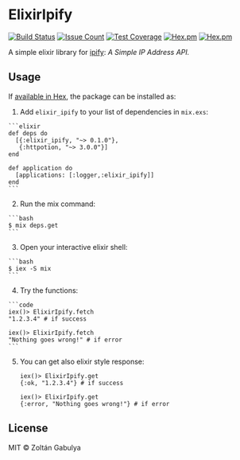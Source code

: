 # ElixirIpify

[![Build Status](https://travis-ci.org/gabulyaz/elixir-ipify.svg?branch=master)](https://travis-ci.org/gabulyaz/elixir-ipify)
[![Issue Count](https://codeclimate.com/github/gabulyaz/elixir-ipify/badges/issue_count.svg)](https://codeclimate.com/github/gabulyaz/elixir-ipify)
[![Test Coverage](https://codeclimate.com/github/gabulyaz/elixir-ipify/badges/coverage.svg)](https://codeclimate.com/github/gabulyaz/elixir-ipify/coverage)
[![Hex.pm](https://img.shields.io/hexpm/dw/elixir_ipify.svg?maxAge=2592000)]()
[![Hex.pm](https://img.shields.io/hexpm/v/elixir_ipify.svg?maxAge=2592000)]()


A simple elixir library for [ipify]("https://www.ipify.org"):
_A Simple IP Address API._

## Usage

If [available in Hex](https://hex.pm/packages/elixir_ipify), the package can be installed as:

  1. Add `elixir_ipify` to your list of dependencies in `mix.exs`:

    ```elixir
    def deps do
      [{:elixir_ipify, "~> 0.1.0"},
       {:httpotion, "~> 3.0.0"}]
    end

    def application do
      [applications: [:logger,:elixir_ipify]]
    end
    ```
  2. Run the mix command:

    ```bash
    $ mix deps.get
    ```

  3. Open your interactive elixir shell:

    ```bash
    $ iex -S mix
    ```
  4. Try the functions:

    ```code
    iex()> ElixirIpify.fetch
    "1.2.3.4" # if success

    iex()> ElixirIpify.fetch
    "Nothing goes wrong!" # if error
    ```

  5. You can get also elixir style response:

      ```code
      iex()> ElixirIpify.get
      {:ok, "1.2.3.4"} # if success

      iex()> ElixirIpify.get
      {:error, "Nothing goes wrong!"} # if error
      ```

## License

MIT &copy; Zoltán Gabulya
